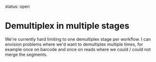 status: open
# Demultiplex in multiple stages

We're currently hard limiting to one demultiplex stage per workflow.
I can envision problems where we'd want to demultiplex multiple times,
for example once on barcode and once on reads where we could / could not 
merge the segments.
